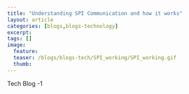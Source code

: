 ```yaml
---
title: "Understanding SPI Communication and how it works"
layout: article
categories: [blogs,blogs-technology]
excerpt:
tags: []
image:
  feature:
  teaser: /blogs/blogs-tech/SPI_working/SPI_working.gif
  thumb:
---
```


Tech Blog -1
